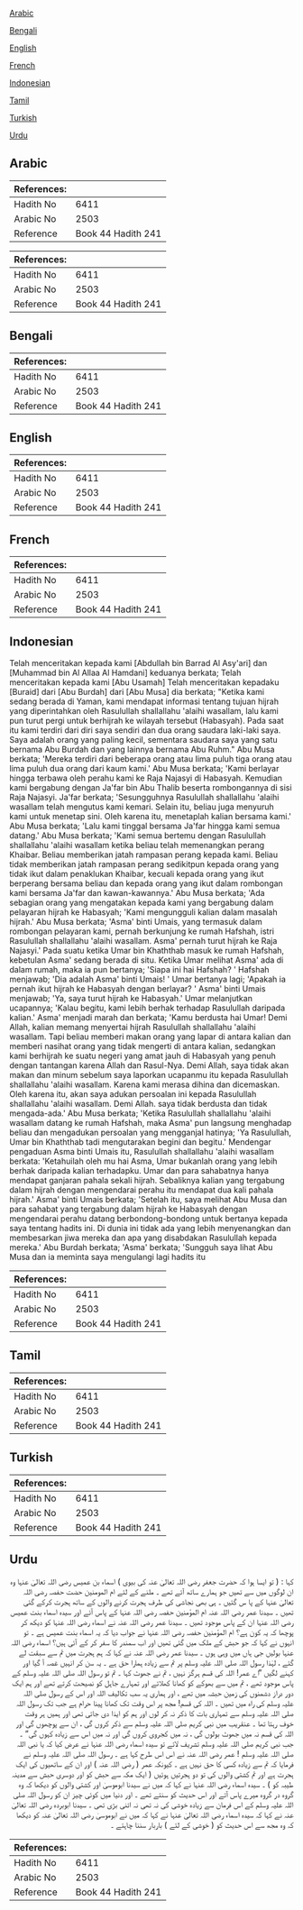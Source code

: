 [Arabic](#arabic)

[Bengali](#bengali)

[English](#english)

[French](#french)

[Indonesian](#indonesian)

[Tamil](#tamil)

[Turkish](#turkish)

[Urdu](#urdu)

## Arabic


<div dir="rtl" lang="ar" style={{fontSize:'larger',backgroundColor:'#f8f9fa',padding:20}}>

</div>
<div style={{backgroundColor:'#f8f9fa',padding:20, marginBottom: 10}}><table> <thead> <tr> <th>References:</th> <th></th> </tr> </thead> <tbody><tr><td>Hadith No</td><td>6411</td></tr><tr><td>Arabic No</td><td>2503</td></tr><tr><td>Reference</td><td>Book 44 Hadith 241</td></tr></tbody></table></div>


<div dir="rtl" lang="ar" style={{fontSize:'larger',backgroundColor:'#f8f9fa',padding:20}}>

</div>
<div style={{backgroundColor:'#f8f9fa',padding:20, marginBottom: 10}}><table> <thead> <tr> <th>References:</th> <th></th> </tr> </thead> <tbody><tr><td>Hadith No</td><td>6411</td></tr><tr><td>Arabic No</td><td>2503</td></tr><tr><td>Reference</td><td>Book 44 Hadith 241</td></tr></tbody></table></div>

## Bengali


<div dir="ltr" lang="bn" style={{fontSize:'larger',backgroundColor:'#f8f9fa',padding:20}}>

</div>
<div style={{backgroundColor:'#f8f9fa',padding:20, marginBottom: 10}}><table> <thead> <tr> <th>References:</th> <th></th> </tr> </thead> <tbody><tr><td>Hadith No</td><td>6411</td></tr><tr><td>Arabic No</td><td>2503</td></tr><tr><td>Reference</td><td>Book 44 Hadith 241</td></tr></tbody></table></div>

## English


<div dir="ltr" lang="en" style={{fontSize:'larger',backgroundColor:'#f8f9fa',padding:20}}>

</div>
<div style={{backgroundColor:'#f8f9fa',padding:20, marginBottom: 10}}><table> <thead> <tr> <th>References:</th> <th></th> </tr> </thead> <tbody><tr><td>Hadith No</td><td>6411</td></tr><tr><td>Arabic No</td><td>2503</td></tr><tr><td>Reference</td><td>Book 44 Hadith 241</td></tr></tbody></table></div>

## French


<div dir="ltr" lang="fr" style={{fontSize:'larger',backgroundColor:'#f8f9fa',padding:20}}>

</div>
<div style={{backgroundColor:'#f8f9fa',padding:20, marginBottom: 10}}><table> <thead> <tr> <th>References:</th> <th></th> </tr> </thead> <tbody><tr><td>Hadith No</td><td>6411</td></tr><tr><td>Arabic No</td><td>2503</td></tr><tr><td>Reference</td><td>Book 44 Hadith 241</td></tr></tbody></table></div>

## Indonesian


<div dir="ltr" lang="id" style={{fontSize:'larger',backgroundColor:'#f8f9fa',padding:20}}>
Telah menceritakan kepada kami [Abdullah bin Barrad Al Asy'ari] dan [Muhammad bin Al Allaa Al Hamdani] keduanya berkata; Telah menceritakan kepada kami [Abu Usamah] Telah menceritakan kepadaku [Buraid] dari [Abu Burdah] dari [Abu Musa] dia berkata; "Ketika kami sedang berada di Yaman, kami mendapat informasi tentang tujuan hijrah yang diperintahkan oleh Rasulullah shallallahu 'alaihi wasallam, lalu kami pun turut pergi untuk berhijrah ke wilayah tersebut (Habasyah). Pada saat itu kami terdiri dari diri saya sendiri dan dua orang saudara laki-laki saya. Saya adalah orang yang paling kecil, sementara saudara saya yang satu bernama Abu Burdah dan yang lainnya bernama Abu Ruhm." Abu Musa berkata; 'Mereka terdiri dari beberapa orang atau Iima puluh tiga orang atau lima puluh dua orang dari kaum kami.' Abu Musa berkata; 'Kami berlayar hingga terbawa oleh perahu kami ke Raja Najasyi di Habasyah. Kemudian kami bergabung dengan Ja'far bin Abu Thalib beserta rombongannya di sisi Raja Najasyi. Ja'far berkata; 'Sesungguhnya Rasulullah shallallahu 'alaihi wasallam telah mengutus kami kemari. Selain itu, beliau juga menyuruh kami untuk menetap sini. OIeh karena itu, menetaplah kalian bersama kami.' Abu Musa berkata; 'Lalu kami tinggal bersama Ja'far hingga kami semua datang.' Abu Musa berkata; 'Kami semua bertemu dengan Rasulullah shallallahu 'alaihi wasallam ketika beliau telah memenangkan perang Khaibar. Beliau memberikan jatah rampasan perang kepada kami. Beliau tidak memberikan jatah rampasan perang sedikitpun kepada orang yang tidak ikut dalam penaklukan Khaibar, kecuali kepada orang yang ikut berperang bersama beliau dan kepada orang yang ikut dalam rombongan kami bersama Ja'far dan kawan-kawannya.' Abu Musa berkata; 'Ada sebagian orang yang mengatakan kepada kami yang bergabung dalam pelayaran hijrah ke Habasyah; 'Kami mengungguli kalian dalam masalah hijrah.' Abu Musa berkata; 'Asma' binti Umais, yang termasuk dalam rombongan pelayaran kami, pernah berkunjung ke rumah Hafshah, istri Rasulullah shallallahu 'alaihi wasallam. Asma' pernah turut hijrah ke Raja Najasyi.' Pada suatu ketika Umar bin Khaththab masuk ke rumah Hafshah, kebetulan Asma' sedang berada di situ. Ketika Umar melihat Asma' ada di dalam rumah, maka ia pun bertanya; 'Siapa ini hai Hafshah? ' Hafshah menjawab; 'Dia adalah Asma' binti Umais! ' Umar bertanya lagi; 'Apakah ia pernah ikut hijrah ke Habasyah dengan berlayar? ' Asma' binti Umais menjawab; 'Ya, saya turut hijrah ke Habasyah.' Umar melanjutkan ucapannya; 'Kalau begitu, kami lebih berhak terhadap Rasulullah daripada kalian.' Asma' menjadi marah dan berkata; 'Kamu berdusta hai Umar! Demi Allah, kalian memang menyertai hijrah Rasulullah shallallahu 'alaihi wasallam. Tapi beliau memberi makan orang yang lapar di antara kalian dan memberi nasihat orang yang tidak mengerti di antara kalian, sedangkan kami berhijrah ke suatu negeri yang amat jauh di Habasyah yang penuh dengan tantangan karena Allah dan Rasul-Nya. Demi Allah, saya tidak akan makan dan minum sebelum saya laporkan ucapanmu itu kepada Rasulullah shallallahu 'alaihi wasallam. Karena kami merasa dihina dan dicemaskan. Oleh karena itu, akan saya adukan persoalan ini kepada Rasulullah shallallahu 'alaihi wasallam. Demi Allah. saya tidak berdusta dan tidak mengada-ada.' Abu Musa berkata; 'Ketika Rasulullah shallallahu 'alaihi wasallam datang ke rumah Hafshah, maka Asma' pun langsung menghadap beliau dan mengadukan persoalan yang mengganjal hatinya; 'Ya Rasulullah, Umar bin Khaththab tadi mengutarakan begini dan begitu.' Mendengar pengaduan Asma binti Umais itu, Rasulullah shallallahu 'alaihi wasallam berkata: 'Ketahuilah oleh mu hai Asma, Umar bukanlah orang yang lebih berhak daripada kalian terhadapku. Umar dan para sahabatnya hanya mendapat ganjaran pahala sekali hijrah. Sebaliknya kalian yang tergabung dalam hijrah dengan mengendarai perahu itu mendapat dua kali pahala hijrah.' Asma' binti Umais berkata; 'Setelah itu, saya melihat Abu Musa dan para sahabat yang tergabung dalam hijrah ke Habasyah dengan mengendarai perahu datang berbondong-bondong untuk bertanya kepada saya tentang hadits ini. Di dunia ini tidak ada yang Iebih menyenangkan dan membesarkan jiwa mereka dan apa yang disabdakan Rasulullah kepada mereka.' Abu Burdah berkata; 'Asma' berkata; 'Sungguh saya lihat Abu Musa dan ia meminta saya mengulangi lagi hadits itu
</div>
<div style={{backgroundColor:'#f8f9fa',padding:20, marginBottom: 10}}><table> <thead> <tr> <th>References:</th> <th></th> </tr> </thead> <tbody><tr><td>Hadith No</td><td>6411</td></tr><tr><td>Arabic No</td><td>2503</td></tr><tr><td>Reference</td><td>Book 44 Hadith 241</td></tr></tbody></table></div>

## Tamil


<div dir="ltr" lang="ta" style={{fontSize:'larger',backgroundColor:'#f8f9fa',padding:20}}>

</div>
<div style={{backgroundColor:'#f8f9fa',padding:20, marginBottom: 10}}><table> <thead> <tr> <th>References:</th> <th></th> </tr> </thead> <tbody><tr><td>Hadith No</td><td>6411</td></tr><tr><td>Arabic No</td><td>2503</td></tr><tr><td>Reference</td><td>Book 44 Hadith 241</td></tr></tbody></table></div>

## Turkish


<div dir="ltr" lang="tr" style={{fontSize:'larger',backgroundColor:'#f8f9fa',padding:20}}>

</div>
<div style={{backgroundColor:'#f8f9fa',padding:20, marginBottom: 10}}><table> <thead> <tr> <th>References:</th> <th></th> </tr> </thead> <tbody><tr><td>Hadith No</td><td>6411</td></tr><tr><td>Arabic No</td><td>2503</td></tr><tr><td>Reference</td><td>Book 44 Hadith 241</td></tr></tbody></table></div>

## Urdu


<div dir="rtl" lang="ur" style={{fontSize:'larger',backgroundColor:'#f8f9fa',padding:20}}>
کہا : ( تو ایسا ہوا کہ حضرت جعفر رضی اللہ تعالیٰ عنہ کی بیوی ) اسماء بن عمیس رضی اللہ تعالیٰ عنہا وہ ان لوگوں میں سے تھیں جو ہمارے ساتھ آئے تھے ۔ ملنے کے لئے ام المومنین حضت حفصہ رضی اللہ تعالیٰ عنہا کے پا س گئیں ۔ ہی بھی نجاشی کی طرف ہجرت کرنے والوں کے ساتھ ہجرت کرکے گئی تھیں ۔ سیدنا عمر رضی اللہ عنہ ام المؤمنین حفصہ رضی اللہ عنہا کے پاس آئے اور سیدہ اسماء بنت عمیس رضی اللہ عنہا ان کے پاس موجود تھیں ۔ سیدنا عمر رضی اللہ عنہ نے اسماء رضی اللہ عنہا کو دیکھ کر پوچھا کہ یہ کون ہے؟ ام المؤمنین حفصہ رضی اللہ عنہا نے جواب دیا کہ یہ اسماء بنت عمیس ہے ۔ تو انہوں نے کہا کہ جو حبش کے ملک میں گئی تھیں اور اب سمندر کا سفر کر کے آئی ہیں؟ اسماء رضی اللہ عنہا بولیں جی ہاں میں وہی ہوں ۔ سیدنا عمر رضی اللہ عنہ نے کہا کہ ہم ہجرت میں تم سے سبقت لے گئے ، لہٰذا رسول اللہ صلی اللہ علیہ وسلم پر تم سے زیادہ ہمارا حق ہے ۔ یہ سن کر انہیں غصہ آ گیا اور کہنے لگیں ”اے عمر! اللہ کی قسم ہرگز نہیں ، تم نے جھوٹ کہا ۔ تم تو رسول اللہ صلی اللہ علیہ وسلم کے پاس موجود تھے ، تم میں سے بھوکے کو کھانا کھلاتے اور تمہارے جاہل کو نصیحت کرتے تھے اور ہم ایک دور دراز دشمنوں کی زمین حبشہ میں تھے ، اور ہماری یہ سب تکالیف اللہ اور اس کے رسول صلی اللہ علیہ وسلم کی راہ میں تھیں ۔ اللہ کی قسم! مجھ پر اس وقت تک کھانا پینا حرام ہے جب تک رسول اللہ صلی اللہ علیہ وسلم سے تمہاری بات کا ذکر نہ کر لوں اور ہم کو ایذا دی جاتی تھی اور ہمیں ہر وقت خوف رہتا تھا ۔ عنقریب میں نبی کریم صلی اللہ علیہ وسلم سے ذکر کروں گی ، ان سے پوچھوں گی اور اللہ کی قسم نہ میں جھوٹ بولوں گی ، نہ میں کجروی کروں گی اور نہ میں اس سے زیادہ کہوں گی“ ۔ جب نبی کریم صلی اللہ علیہ وسلم تشریف لائے تو سیدہ اسماء رضی اللہ عنہا نے عرض کیا کہ یا نبی اللہ صلی اللہ علیہ وسلم ! عمر رضی اللہ عنہ نے اس اس طرح کہا ہے ۔ رسول اللہ صلی اللہ علیہ وسلم نے فرمایا کہ تم سے زیادہ کسی کا حق نہیں ہے ۔ کیونکہ عمر ( رضی اللہ عنہ ) اور ان کے ساتھیوں کی ایک ہجرت ہے اور تم کشتی والوں کی تو دو ہجرتیں ہوئیں ( ایک مکہ سے حبش کو اور دوسری حبش سے مدینہ طیبہ کو ) ۔ سیدہ اسماء رضی اللہ عنہا نے کہا کہ میں نے سیدنا ابوموسیٰ اور کشتی والوں کو دیکھا کہ وہ گروہ در گروہ میرے پاس آتے اور اس حدیث کو سنتے تھے ۔ اور دنیا میں کوئی چیز ان کو رسول اللہ صلی اللہ علیہ وسلم کے اس فرمان سے زیادہ خوشی کی نہ تھی نہ اتنی بڑی تھی ۔ سیدنا ابوبردہ رضی اللہ تعالیٰ عنہ نے کہا کہ سیدہ اسماء رضی اللہ تعالیٰ عنہا نے کہا کہ میں نے ابوموسیٰ رضی اللہ تعالیٰ عنہ کو دیکھا کہ وہ مجھ سے اس حدیث کو ( خوشی کے لئے ) باربار سننا چاہتے ۔
</div>
<div style={{backgroundColor:'#f8f9fa',padding:20, marginBottom: 10}}><table> <thead> <tr> <th>References:</th> <th></th> </tr> </thead> <tbody><tr><td>Hadith No</td><td>6411</td></tr><tr><td>Arabic No</td><td>2503</td></tr><tr><td>Reference</td><td>Book 44 Hadith 241</td></tr></tbody></table></div>